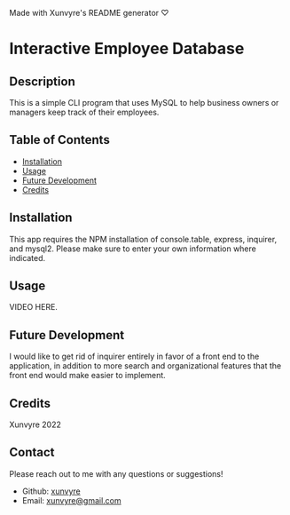 Made with Xunvyre's README generator ♡
# Interactive Employee Database
## Description
This is a simple CLI program that uses MySQL to help business owners or managers keep track of their employees.
## Table of Contents
* [Installation](https://github.com/xunvyre/employee-tracker#installation)
* [Usage](https://github.com/xunvyre/employee-tracker#usage)
* [Future Development](https://github.com/xunvyre/employee-tracker#future-development)
* [Credits](https://github.com/xunvyre/employee-tracker#credits)
## Installation
This app requires the NPM installation of console.table, express, inquirer, and mysql2. Please make sure to enter your own information where indicated.
## Usage
VIDEO HERE.
## Future Development
I would like to get rid of inquirer entirely in favor of a front end to the application, in addition to more search and organizational features that the front end would make easier to implement.
## Credits
Xunvyre 2022
## Contact
Please reach out to me with any questions or suggestions!
* Github: [xunvyre](https://github.com/xunvyre/)
* Email: xunvyre@gmail.com
